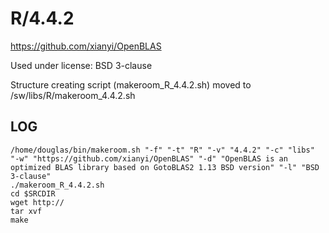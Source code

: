 R/4.4.2
========================

<https://github.com/xianyi/OpenBLAS>

Used under license:
BSD 3-clause


Structure creating script (makeroom_R_4.4.2.sh) moved to /sw/libs/R/makeroom_4.4.2.sh

LOG
---

    /home/douglas/bin/makeroom.sh "-f" "-t" "R" "-v" "4.4.2" "-c" "libs" "-w" "https://github.com/xianyi/OpenBLAS" "-d" "OpenBLAS is an optimized BLAS library based on GotoBLAS2 1.13 BSD version" "-l" "BSD 3-clause"
    ./makeroom_R_4.4.2.sh
    cd $SRCDIR
    wget http://
    tar xvf 
    make


